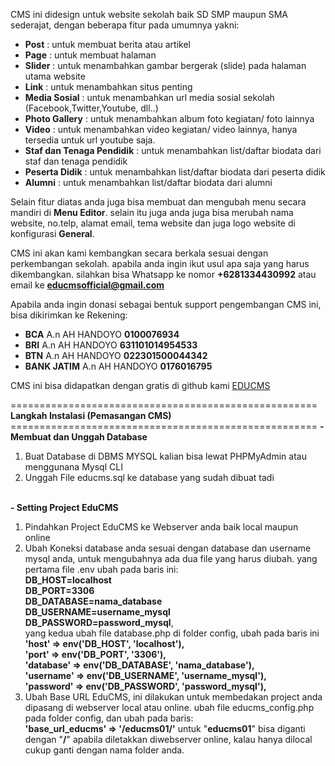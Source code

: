 CMS ini didesign untuk website sekolah baik SD SMP maupun SMA sederajat, dengan beberapa fitur pada umumnya yakni:
                        <ul>
                          <li><b>Post</b> : untuk membuat berita atau artikel</li>
                          <li><b>Page</b> : untuk membuat halaman</li>
                          <li><b>Slider</b> : untuk menambahkan gambar bergerak (slide) pada halaman utama website</li>
                          <li><b>Link</b> : untuk menambahkan situs penting</li>
                          <li><b>Media Sosial</b> : untuk menambahkan url media sosial sekolah (Facebook,Twitter,Youtube, dll..)</li>
                          <li><b>Photo Gallery</b> : untuk menambahkan album foto kegiatan/ foto lainnya</li>
                          <li><b>Video</b> : untuk menambahkan video kegiatan/ video lainnya, hanya tersedia untuk url youtube saja.</li>
                          <li><b>Staf dan Tenaga Pendidik</b> : untuk menambahkan list/daftar biodata dari staf dan tenaga pendidik</li>
                          <li><b>Peserta Didik</b> : untuk menambahkan list/daftar biodata dari peserta didik</li>
                          <li><b>Alumni</b> : untuk menambahkan list/daftar biodata dari alumni</li>
                        </ul>
                        Selain fitur diatas anda juga bisa membuat dan mengubah menu secara mandiri di <b>Menu Editor</b>. selain itu juga anda juga bisa merubah nama website, no.telp, alamat email, tema website dan juga logo website di konfigurasi <b>General</b>.
                        <p>CMS ini akan kami kembangkan secara berkala sesuai dengan perkembangan sekolah. apabila anda ingin ikut usul apa saja yang harus dikembangkan. silahkan bisa Whatsapp ke nomor <b>+6281334430992</b> atau email ke <b>educmsofficial@gmail.com</b></p>
                        Apabila anda ingin donasi sebagai bentuk support pengembangan CMS ini, bisa dikirimkan ke Rekening:<br />
                          <ul>
                            <li><b>BCA</b> A.n AH HANDOYO <b>0100076934</b></li>
                            <li><b>BRI</b> A.n AH HANDOYO <b>631101014954533</b></li>
                            <li><b>BTN</b> A.n AH HANDOYO <b>022301500044342</b></li>
                            <li><b>BANK JATIM</b> A.n AH HANDOYO <b>0176016795</b></li>
                          </ul>
                          CMS ini bisa didapatkan dengan gratis di github kami <a href="https://github.com/educms/educms" target="_blank">EDUCMS</a>

<p>
=====================================================
<b>Langkah Instalasi (Pemasangan CMS)</b>
=====================================================
<b>- Membuat dan Unggah Database</b>
<ol>
<li>Buat Database di DBMS MYSQL kalian bisa lewat PHPMyAdmin atau menggunana Mysql CLI</li>
<li>Unggah File educms.sql ke database yang sudah dibuat tadi</li>
</ol><br />
<b>- Setting Project EduCMS</b>
<ol>
<li>Pindahkan Project EduCMS ke Webserver anda baik local maupun online</li>
<li>
Ubah Koneksi database anda sesuai dengan database dan username mysql anda, untuk mengubahnya ada dua file yang harus diubah. yang pertama file .env ubah pada baris ini:
<br />
<b>DB_HOST=localhost</b><br />
<b>DB_PORT=3306</b><br />
<b>DB_DATABASE=nama_database</b><br />
<b>DB_USERNAME=username_mysql</b><br />
<b>DB_PASSWORD=password_mysql</b>,<br >
yang kedua ubah file database.php di folder config, ubah pada baris ini<br />
<b>'host' => env('DB_HOST', 'localhost'),</b><br />
<b>'port' => env('DB_PORT', '3306'),</b><br />
<b>'database' => env('DB_DATABASE', 'nama_database'),</b><br />
<b>'username' => env('DB_USERNAME', 'username_mysql'),</b><br />
<b>'password' => env('DB_PASSWORD', 'password_mysql'),</b><br />
</li>
<li>Ubah Base URL EduCMS, ini dilakukan untuk membedakan project anda dipasang di webserver local atau online. ubah file educms_config.php pada folder config, dan ubah pada baris: <br />
<b>'base_url_educms' => '/educms01/'</b> untuk "<b>educms01</b>" bisa diganti dengan "<b>/</b>" apabila diletakkan diwebserver online, kalau hanya dilocal cukup ganti dengan nama folder anda.
</li>
</ol>
</p>
